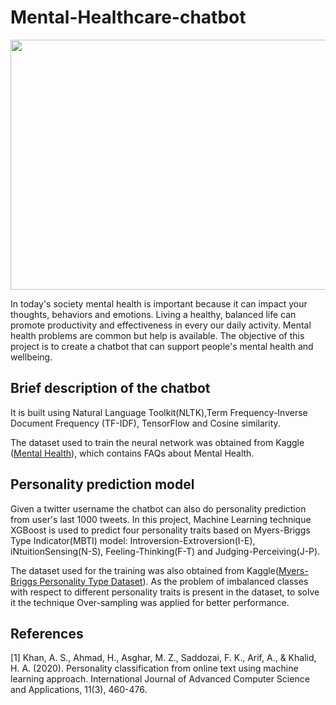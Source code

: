 # Mental-Healthcare-chatbot
<p align="center">
<img src="https://user-images.githubusercontent.com/65236981/170895055-3b6017d2-5fdc-41c5-9a99-1e76bb013f33.png" width="550" height="400"/>
 </p>
In today's society mental health is important because it can impact your thoughts, behaviors and emotions. Living a healthy, balanced life can promote productivity and effectiveness in every our daily activity. Mental health problems are common but help is available. The objective of this project is to create a chatbot that can support people's mental health and wellbeing.

## Brief description of the chatbot
It is built using Natural Language Toolkit(NLTK),Term Frequency-Inverse Document Frequency (TF-IDF), TensorFlow  and Cosine similarity.

The dataset used to train the neural network was obtained from Kaggle ([Mental Health](https://www.kaggle.com/datasets/narendrageek/mental-health-faq-for-chatbot)), which contains FAQs about Mental Health.

## Personality prediction model
Given a twitter username the chatbot can also do personality prediction from user's last 1000 tweets. In this project, Machine Learning technique XGBoost is used  to predict four personality traits based on Myers-Briggs Type Indicator(MBTI) model: Introversion-Extroversion(I-E), iNtuitionSensing(N-S), Feeling-Thinking(F-T) and Judging-Perceiving(J-P).

The dataset used for the training was also obtained from Kaggle([Myers-Briggs Personality Type Dataset]([https://www.kaggle.com/datasets/narendrageek/mental-health-faq-for-chatbot](https://www.kaggle.com/datasets/datasnaek/mbti-type))). As the problem of imbalanced classes with respect to different personality traits is present in the dataset, to solve it the technique Over-sampling was applied for better performance.


## References
<a id="1">[1]</a> 
Khan, A. S., Ahmad, H., Asghar, M. Z., Saddozai, F. K., Arif, A., & Khalid, H. A. (2020). Personality classification from online text using machine learning approach. International Journal of Advanced Computer Science and Applications, 11(3), 460-476.


